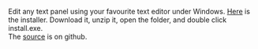 Edit any text panel using your favourite text editor under Windows.
<a href="./text-for-teh-win.zip">Here</a> is the installer.
Download it, unzip it, open the folder, and double click install.exe.  
The <a href="https://github.com/nbirnel/text-for-teh-win.git">source</a> is on github.

